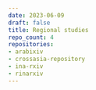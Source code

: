 ```yaml
---
date: 2023-06-09
draft: false
title: Regional studies
repo_count: 4
repositories:
- arabixiv
- crossasia-repository
- ina-rxiv
- rinarxiv
---
```




